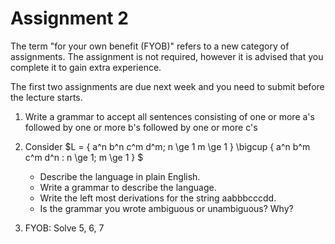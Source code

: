 # Assignment 2

The term "for your own benefit (FYOB)" refers to a new category of assignments. The assignment is not required, however it is advised that you complete it to gain extra experience.

The first two assignments are due next week and you need to submit before the lecture starts.

1. Write a grammar to accept all sentences consisting of one or more a's followed by one or more b's followed by one or more c's

1. Consider $L = \{ a^n b^n c^m d^m; n \ge 1  m \ge 1 \} \bigcup \{ a^n b^m c^m d^n : n \ge 1; m \ge 1 \} $
    - Describe the language in plain English.
    - Write a grammar to describe the language.
    - Write the left most derivations for the string aabbbcccdd.
    - Is the grammar you wrote ambiguous or unambiguous? Why?

1. FYOB: Solve 5, 6, 7
